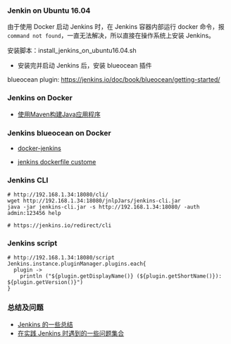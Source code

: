 

### Jenkin on Ubuntu 16.04

由于使用 Docker 启动 Jenkins 时，在 Jenkins 容器内部运行 docker 命令，报 `command not found`，一直无法解决，所以直接在操作系统上安装 Jenkins。

安装脚本：install_jenkins_on_ubuntu16.04.sh

- 安装完并启动 Jenkins 后，安装 blueocean 插件

blueocean plugin: https://jenkins.io/doc/book/blueocean/getting-started/

### Jenkins on Docker

- [使用Maven构建Java应用程序](https://jenkins.io/zh/doc/tutorials/build-a-java-app-with-maven/)


### Jenkins blueocean on Docker

- [docker-jenkins](https://github.com/shazChaudhry/docker-jenkins)

- [jenkins dockerfile custome](https://github.com/tomsun28/DockerFile/tree/master/jenkins-dockerUse)


### Jenkins CLI

```
# http://192.168.1.34:18080/cli/
wget http://192.168.1.34:18080/jnlpJars/jenkins-cli.jar
java -jar jenkins-cli.jar -s http://192.168.1.34:18080/ -auth admin:123456 help

# https://jenkins.io/redirect/cli
```

### Jenkins script

```
# http://192.168.1.34:18080/script
Jenkins.instance.pluginManager.plugins.each{
  plugin -> 
    println ("${plugin.getDisplayName()} (${plugin.getShortName()}): ${plugin.getVersion()}")
}
```

### 总结及问题

- [Jenkins 的一些总结](Jenkins.md)
- [在实践 Jenkins 时遇到的一些问题集合](Jenkins-practiced-issues.md)
